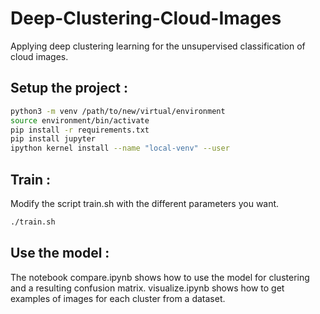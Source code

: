 # Deep-Clustering-Cloud-Images
Applying deep clustering learning for the unsupervised classification of cloud images.

## Setup the project :
```bash
python3 -m venv /path/to/new/virtual/environment
source environment/bin/activate
pip install -r requirements.txt
pip install jupyter
ipython kernel install --name "local-venv" --user
```

## Train :
Modify the script train.sh with the different parameters you want.
```bash
./train.sh
```

## Use the model :
The notebook compare.ipynb shows how to use the model for clustering and a resulting confusion matrix.
visualize.ipynb shows how to get examples of images for each cluster from a dataset.

